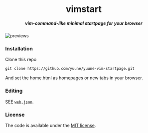 <h1 align=center>vimstart</h1>
<h5 align=center>vim-command-like minimal startpage for your browser</h5>

![previews](https://user-images.githubusercontent.com/9277632/37031211-7f55d200-2170-11e8-8424-c9f2b6c21135.gif)

### Installation

Clone this repo

    git clone https://github.com/yuune/yuune-vim-startpage.git
    
And set the home.html as homepages or new tabs in your browser.

### Editing

SEE [`web.json`](web.json).

### License

The code is available under the [MIT license](LICENSE).
